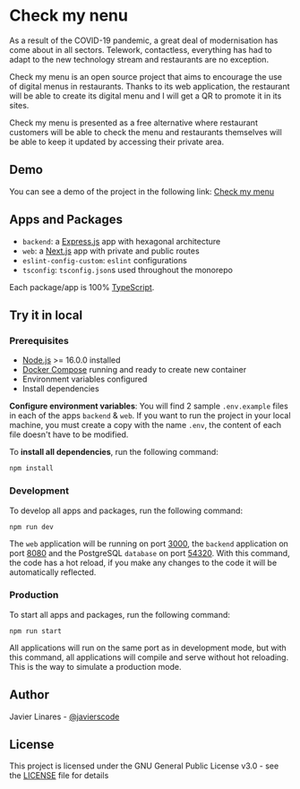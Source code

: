 # Check my nenu

As a result of the COVID-19 pandemic, a great deal of modernisation has come about in all sectors. Telework, contactless, everything has had to adapt to the new technology stream and restaurants are no exception.

Check my menu is an open source project that aims to encourage the use of digital menus in restaurants. Thanks to its web application, the restaurant will be able to create its digital menu and I will get a QR to promote it in its sites. 

Check my menu is presented as a free alternative where restaurant customers will be able to check the menu and restaurants themselves will be able to keep it updated by accessing their private area.

## Demo

You can see a demo of the project in the following link: [Check my menu](https://check-my-menu.vercel.app/)

## Apps and Packages

- `backend`: a [Express.js](https://expressjs.com/) app with hexagonal architecture
- `web`: a [Next.js](https://nextjs.org) app with private and public routes
- `eslint-config-custom`: `eslint` configurations
- `tsconfig`: `tsconfig.json`s used throughout the monorepo

Each package/app is 100% [TypeScript](https://www.typescriptlang.org/).

## Try it in local

### Prerequisites

- [Node.js](https://nodejs.org/es/) >= 16.0.0 installed
- [Docker Compose](https://docs.docker.com/compose/) running and ready to create new container
- Environment variables configured
- Install dependencies

**Configure environment variables**: You will find 2 sample `.env.example` files in each of the apps `backend` & `web`.  If you want to run the project in your local machine, you must create a copy with the name `.env`, the content of each file doesn't have to be modified.

To **install all dependencies**, run the following command:

```properties
npm install
```

### Development

To develop all apps and packages, run the following command:

```properties
npm run dev
```

The `web` application will be running on port [3000](http://localhost:3000/), the `backend` application on port [8080](http://localhost:8080/) and the PostgreSQL `database` on port [54320](http://localhost:54320/check-my-menu). With this command, the code has a hot reload, if you make any changes to the code it will be automatically reflected.

### Production

To start all apps and packages, run the following command:

```properties
npm run start
```

All applications will run on the same port as in development mode, but with this command, all applications will compile and serve without hot reloading. This is the way to simulate a production mode.

## Author
Javier Linares - [@javierscode](https://github.com/javierscode)

## License
This project is licensed under the GNU General Public License v3.0 - see the [LICENSE](LICENSE) file for details